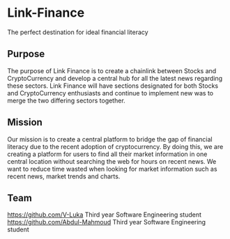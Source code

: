 # Link-Finance
The perfect destination for ideal financial literacy

## Purpose
The purpose of Link Finance is to create a chainlink between Stocks and CryptoCurrency and develop a central hub for all the latest news regarding these sectors.
Link Finance will have sections designated for both Stocks and CryptoCurrency enthusiasts and continue to implement new was to merge the two differing sectors together.

 ## Mission
Our mission is to create a central platform to bridge the gap of financial literacy due to the recent adoption of cryptocurrency. By doing this, we are creating a platform for users to find all their market information in one central location without searching the web for hours on recent news. We want to reduce time wasted when looking for market information such as recent news, market trends and charts.

## Team
https://github.com/V-Luka Third year Software Engineering student
https://github.com/Abdul-Mahmoud Third year Software Engineering student
